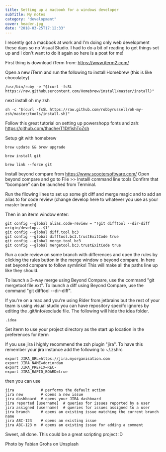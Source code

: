 ```yaml
---
title: Setting up a macbook for a windows developer
subTitle: My notes
category: "development"
cover: header.jpg
date: "2018-03-25T17:12:33"
---
```


I recently got a macbook at work and I'm doing only web development these days so no Visual Studio. I had to do a bit of reading to get things set up and I don't want to do it again so here is a post for me!

First thing is download iTerm from: https://www.iterm2.com/

 Open a new iTerm and run the following to install Homebrew (this is like chocolatey)
```
/usr/bin/ruby -e "$(curl -fsSL https://raw.githubusercontent.com/Homebrew/install/master/install)"
```
 
next install oh my zsh
```
sh -c "$(curl -fsSL https://raw.github.com/robbyrussell/oh-my-zsh/master/tools/install.sh)"
```

Follow this great tutorial on setting up powershopp fonts and zsh: https://github.com/thacherT1D/fishToZsh

Setup git with homebrew
```
brew update && brew upgrade

brew install git

brew link --force git
```
 
Install beyond compare from https://www.scootersoftware.com/
Open beyond compare and go to File >> Installl command line tools
Confirm that "bcompare" can be launched from Terminal. 

Run the fllowing lines to set up some git diff and merge magic and to add an alias to for code review (change develop here to whatever you use as your master branch)

Then in an iterm window enter:

```
git config --global alias.code-review = "!git difftool --dir-diff origin/develop...$1"
git config --global diff.tool bc3
git config --global difftool.bc3.trustExitCode true
git config --global merge.tool bc3
git config --global mergetool.bc3.trustExitCode true
```
 Run a code review on some branch with differences and open the rules by clicking the rules button in the merge window o beyond compare. In here set beyond compare to follow symlinks! This will make all the paths line up like they should.

To launch a 3-way merge using Beyond Compare, use the command "git mergetool file.ext".
To launch a diff using Beyond Compare, use the command "git difftool --dir-diff".

If you're on a mac and you're using Rider from jetbrains but the rest of your team is using visual studio you can have repository specifc ignores by editing the .git/info/exclude file. The following will hide the idea folder.

```
.idea
```

Set iterm to use your project directory as the start up location in the preferences for iterm

If you use jira i highly recommend the zsh plugin "jira". To have this remember your jira instance add the following to ~/.zshrc
```
export JIRA_URL=https://jira.myorganisation.com
export JIRA_NAME=doriordan
export JIRA_PREFIX=REC-
export JIRA_RAPID_BOARD=true
```
then you can use 
```
jira            # performs the default action
jira new        # opens a new issue
jira dashboard  # opens your JIRA dashboard
jira reported [username]  # queries for issues reported by a user
jira assigned [username]  # queries for issues assigned to a user
jira branch     # opens an existing issue matching the current branch name
jira ABC-123    # opens an existing issue
jira ABC-123 m  # opens an existing issue for adding a comment
```
Sweet, all done. This could be a great scripting project :D

Photo by Fabian Grohs on Unsplash
